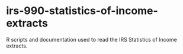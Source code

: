 # irs-990-statistics-of-income-extracts

R scripts and documentation used to read the IRS Statistics of Income extracts.
